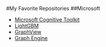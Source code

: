 #My Favorite Repositories
##Microsoft
- [Microsoft Cognitive Toolkit](https://www.microsoft.com/en-us/research/product/cognitive-toolkit/)
- [LightGBM](https://github.com/Microsoft/LightGBM)
- [GraphView](https://github.com/Microsoft/GraphView)
- [Graph Engine](https://github.com/Microsoft/GraphEngine)
